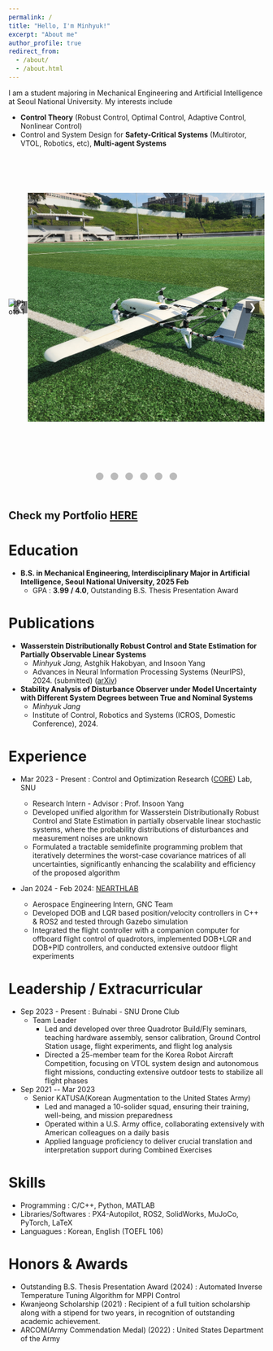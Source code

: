 ```yaml
---
permalink: /
title: "Hello, I'm Minhyuk!"
excerpt: "About me"
author_profile: true
redirect_from: 
  - /about/
  - /about.html
---
```


I am a student majoring in Mechanical Engineering and Artificial Intelligence at Seoul National University. My interests include 
- __Control Theory__ (Robust Control, Optimal Control, Adaptive Control, Nonlinear Control)
- Control and System Design for __Safety-Critical Systems__ (Multirotor, VTOL, Robotics, etc), __Multi-agent Systems__

<div class="carousel">
  <div class="carousel-images">
    <img src="/images/portfolio_img/Foamboard_transition.gif" alt="Photo 1">
    <img src="/images/portfolio_img/VTOL2_SNU_photo.jpg" alt="Photo 2">
    <img src="/images/portfolio_img/awesome_takeoff.gif" alt="Photo 3">
    <img src="/images/portfolio_img/awesome_transition.gif" alt="Photo 4">
    <img src="/images/portfolio_img/0.005_MPPI_MJPC.gif" alt="Photo 5">
    <img src="/images/portfolio_img/landinggearexpanding.gif" alt="Photo 6">
  </div>
  <button class="carousel-button left">&#10094;</button>
  <button class="carousel-button right">&#10095;</button>
</div>
<div class="carousel-dots">
  <span class="dot" onclick="moveToSlide(0)"></span>
  <span class="dot" onclick="moveToSlide(1)"></span>
  <span class="dot" onclick="moveToSlide(2)"></span>
  <span class="dot" onclick="moveToSlide(3)"></span>
  <span class="dot" onclick="moveToSlide(4)"></span>
  <span class="dot" onclick="moveToSlide(5)"></span>
</div>

<style>
  .carousel {
    position: relative;
    width: 100%;
    max-width: 800px;
    height: 600px;
    margin: auto;
    overflow: hidden;
  }
  .carousel-images {
    display: flex;
    transition: transform 1s ease-in-out;
  }
  .carousel-images img {
    max-width: 100%;
    max-height: 600px;
    margin: auto;
  }
  .carousel-button {
    position: absolute;
    top: 50%;
    transform: translateY(-50%);
    background-color: rgba(0, 0, 0, 0.5);
    border: none;
    color: white;
    font-size: 18px;
    cursor: pointer;
    z-index: 10;
  }
  .carousel-button.left {
    left: 10px;
  }
  .carousel-button.right {
    right: 10px;
  }
  .carousel-dots {
    text-align: center;
    padding: 20px 0;
  }
  .dot {
    display: inline-block;
    width: 15px;
    height: 15px;
    margin: 5px;
    background-color: #bbb;
    border-radius: 50%;
    cursor: pointer;
  }
  .dot.active {
    background-color: #717171;
  }
</style>

<script>
  document.addEventListener('DOMContentLoaded', function() {
    let currentIndex = 0;
    const images = document.querySelectorAll('.carousel-images img');
    const totalImages = images.length;
    const carouselImages = document.querySelector('.carousel-images');
    const dots = document.querySelectorAll('.dot');
    let autoSlideInterval;

    console.log("Document loaded");
    console.log(`Total images: ${totalImages}`);

    function showSlide(index) {
      console.log(`showSlide called with index: ${index}`);
      if (index >= totalImages) {
        currentIndex = 0;
      } else if (index < 0) {
        currentIndex = totalImages - 1;
      } else {
        currentIndex = index;
      }
      const offset = -currentIndex * 100;
      console.log(`Showing slide ${currentIndex}, offset: ${offset}%`);
      carouselImages.style.transform = `translateX(${offset}%)`;
      updateDots();
    }

    function moveSlide(step) {
      console.log(`moveSlide called with step: ${step}`);
      showSlide(currentIndex + step);
    }

    function moveToSlide(index) {
      console.log(`moveToSlide called with index: ${index}`);
      showSlide(index);
    }

    function autoSlide() {
      console.log("autoSlide called");
      moveSlide(1);
      autoSlideInterval = setTimeout(autoSlide, 5000);
    }

    function updateDots() {
      dots.forEach((dot, index) => {
        dot.classList.toggle('active', index === currentIndex);
      });
    }

    document.querySelector('.carousel-button.left').addEventListener('click', function() {
      console.log("Left button clicked");
      clearTimeout(autoSlideInterval);
      moveSlide(-1);
      autoSlideInterval = setTimeout(autoSlide, 5000);
    });

    document.querySelector('.carousel-button.right').addEventListener('click', function() {
      console.log("Right button clicked");
      clearTimeout(autoSlideInterval);
      moveSlide(1);
      autoSlideInterval = setTimeout(autoSlide, 5000);
    });

    dots.forEach((dot, index) => {
      dot.addEventListener('click', function() {
        console.log(`Dot ${index} clicked`);
        clearTimeout(autoSlideInterval);
        moveToSlide(index);
        autoSlideInterval = setTimeout(autoSlide, 5000);
      });
    });

    autoSlide();
  });
</script>

## Check my Portfolio [HERE](https://jangminhyuk.github.io/portfolio/)

Education
======
* __B.S. in Mechanical Engineering, Interdisciplinary Major in Artificial Intelligence, Seoul National University, 2025 Feb__
  * GPA : __3.99 / 4.0__, Outstanding B.S. Thesis Presentation Award

Publications
======
* **Wasserstein Distributionally Robust Control and State Estimation for Partially Observable Linear Systems** 
  * *Minhyuk Jang*, Astghik Hakobyan, and Insoon Yang
  * Advances in Neural Information Processing Systems (NeurIPS), 2024. (submitted) ([arXiv](https://arxiv.org/abs/2406.01723))
* **Stability Analysis of Disturbance Observer under Model Uncertainty with Different System Degrees between True and Nominal Systems**
  * *Minhyuk Jang*
  * Institute of Control, Robotics and Systems (ICROS, Domestic Conference), 2024.

Experience
======
* Mar 2023 - Present : Control and Optimization Research ([CORE](http://coregroup.snu.ac.kr/)) Lab, SNU
  * Research Intern - Advisor : Prof. Insoon Yang
  * Developed unified algorithm for Wasserstein Distributionally Robust Control and State Estimation in partially observable linear stochastic systems, where the probability distributions of disturbances and measurement noises are unknown
  * Formulated a tractable semidefinite programming problem that iteratively determines the worst-case covariance matrices of all uncertainties, significantly enhancing the scalability and efficiency of the proposed algorithm

* Jan 2024 - Feb 2024: [NEARTHLAB](https://www.nearthlab.com/)
  * Aerospace Engineering Intern, GNC Team
  * Developed DOB and LQR based position/velocity controllers in C++ & ROS2 and tested through Gazebo simulation
  * Integrated the flight controller with a companion computer for offboard flight control of quadrotors, implemented DOB+LQR and DOB+PID controllers, and conducted extensive outdoor flight experiments

Leadership / Extracurricular
======
* Sep 2023 - Present : Bulnabi - SNU Drone Club
  * Team Leader
    * Led and developed over three Quadrotor Build/Fly seminars, teaching hardware assembly, sensor calibration, Ground Control Station usage, flight experiments, and flight log analysis
    * Directed a 25-member team for the Korea Robot Aircraft Competition, focusing on VTOL system design and autonomous flight missions, conducting extensive outdoor tests to stabilize all flight phases
* Sep 2021 -- Mar 2023
  * Senior KATUSA(Korean Augmentation to the United States Army)
    * Led and managed a 10-solider squad, ensuring their training, well-being, and mission preparedness
    * Operated within a U.S. Army office, collaborating extensively with American colleagues on a daily basis
    * Applied language proficiency to deliver crucial translation and interpretation support during Combined Exercises
  
Skills
======
* Programming : C/C++, Python, MATLAB
* Libraries/Softwares : PX4-Autopilot, ROS2, SolidWorks, MuJoCo, PyTorch, LaTeX
* Languagues : Korean, English (TOEFL 106)


  
<!-- Talks
======
  <ul>{% for post in site.talks %}
    {% include archive-single-talk-cv.html %}
  {% endfor %}</ul> -->
  
<!-- Teaching
======
  <ul>{% for post in site.teaching %}
    {% include archive-single-cv.html %}
  {% endfor %}</ul> -->
  
Honors & Awards
======
* Outstanding B.S. Thesis Presentation Award (2024) : Automated Inverse Temperature Tuning Algorithm for MPPI Control
* Kwanjeong Scholarship (2021) : Recipient of a full tuition scholarship along with a stipend for two years, in recognition of outstanding academic achievement.
* ARCOM(Army Commendation Medal) (2022) : United States Department of the Army
